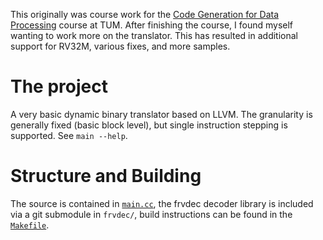 This originally was course work for the [Code Generation for Data Processing](https://db.in.tum.de/teaching/ws2223/codegen/?lang=en) course at TUM.
After finishing the course, I found myself wanting to work more on the translator. This has resulted in additional support for RV32M, various fixes, and more samples.

# The project
A very basic dynamic binary translator based on LLVM. The granularity is generally fixed (basic block level), but single instruction stepping is supported. See `main --help`.

# Structure and Building
The source is contained in [`main.cc`](main.cc), the frvdec decoder library is included via a git submodule in `frvdec/`, build instructions can be found in the [`Makefile`](Makefile).
